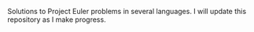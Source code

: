 Solutions to Project Euler problems in several languages. I will update this repository as I make progress.
